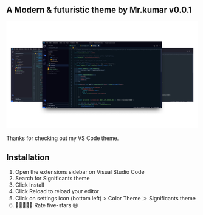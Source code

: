 ## A Modern & futuristic theme by Mr.kumar v0.0.1

![alt text](https://github.com/Cod-Kumar/Cod-kumar-vs-theme/blob/18d851e972bb8cab807c5412510bbae7db8e4aee/Main-banner.png)

Thanks for checking out my VS Code theme.

## Installation

1. Open the extensions sidebar on Visual Studio Code
1. Search for Significants theme
1. Click Install
1. Click Reload to reload your editor
1. Click on settings icon (bottom left) > Color Theme ＞ Significants theme
1. 🌟🌟🌟🌟🌟 Rate five-stars 😃
